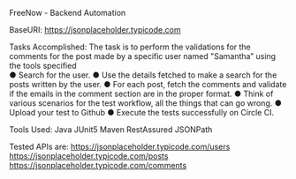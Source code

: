 
FreeNow - Backend Automation

BaseURI: https://jsonplaceholder.typicode.com

Tasks Accomplished:
The task is to perform the validations for the comments for the post made by a specific  user named "Samantha” using the tools specified   
● Search for the user. 
● Use the details fetched to make a search for the posts written by the user.
● For each post, fetch the comments and validate if the emails in the comment  section are in the proper format. 
● Think of various scenarios for the test workflow, all the things that can go wrong. 
● Upload your test to Github  ● Execute the tests successfully on Circle CI.

Tools Used:
Java JUnit5 Maven RestAssured JSONPath

Tested APIs are:
https://jsonplaceholder.typicode.com/users 
https://jsonplaceholder.typicode.com/posts
https://jsonplaceholder.typicode.com/comments